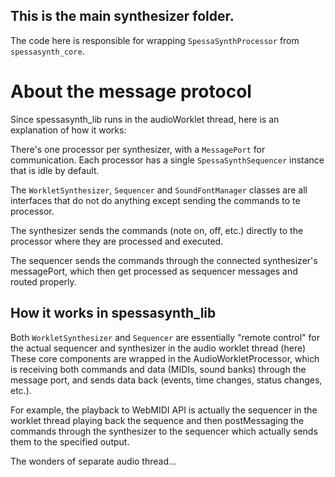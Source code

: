 ## This is the main synthesizer folder.

The code here is responsible for wrapping `SpessaSynthProcessor` from `spessasynth_core`.
# About the message protocol
Since spessasynth_lib runs in the audioWorklet thread, here is an explanation of how it works:

There's one processor per synthesizer, with a `MessagePort` for communication.
Each processor has a single `SpessaSynthSequencer` instance that is idle by default.

The `WorkletSynthesizer`, 
`Sequencer` and `SoundFontManager` classes are all interfaces 
that do not do anything except sending the commands to te processor.

The synthesizer sends the commands (note on, off, etc.) directly to the processor where they are processed and executed.

The sequencer sends the commands through the connected synthesizer's messagePort, which then get processed as sequencer messages and routed properly.


## How it works in spessasynth_lib
Both `WorkletSynthesizer` and `Sequencer` are essentially "remote control"
for the actual sequencer and synthesizer in the audio worklet thread (here)
These core components are wrapped in the AudioWorkletProcessor, which is receiving both commands and data (MIDIs, sound banks)
through the message port, and sends data back (events, time changes, status changes, etc.).

For example,
the playback to WebMIDI API is actually the sequencer in the worklet thread
playing back the sequence and then postMessaging the commands through the synthesizer to the sequencer
which actually sends them to the specified output.

The wonders of separate audio thread...